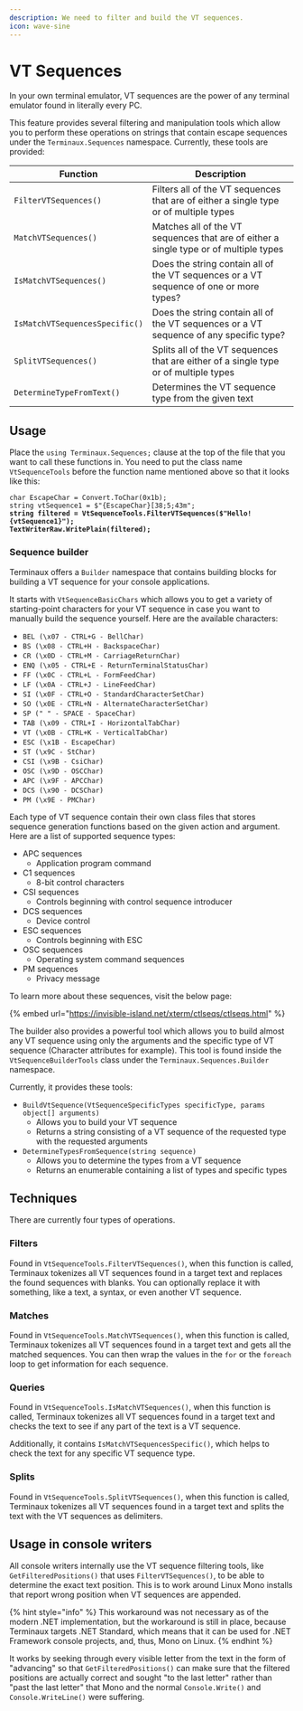 ```yaml
---
description: We need to filter and build the VT sequences.
icon: wave-sine
---
```


# VT Sequences

In your own terminal emulator, VT sequences are the power of any terminal emulator found in literally every PC.

This feature provides several filtering and manipulation tools which allow you to perform these operations on strings that contain escape sequences under the `Terminaux.Sequences` namespace. Currently, these tools are provided:

| Function                       | Description                                                                            |
| ------------------------------ | -------------------------------------------------------------------------------------- |
| `FilterVTSequences()`          | Filters all of the VT sequences that are of either a single type or of multiple types  |
| `MatchVTSequences()`           | Matches all of the VT sequences that are of either a single type or of multiple types  |
| `IsMatchVTSequences()`         | Does the string contain all of the VT sequences or a VT sequence of one or more types? |
| `IsMatchVTSequencesSpecific()` | Does the string contain all of the VT sequences or a VT sequence of any specific type? |
| `SplitVTSequences()`           | Splits all of the VT sequences that are either of a single type or of multiple types   |
| `DetermineTypeFromText()`      | Determines the VT sequence type from the given text                                    |

## Usage

Place the `using Terminaux.Sequences;` clause at the top of the file that you want to call these functions in. You need to put the class name `VtSequenceTools` before the function name mentioned above so that it looks like this:

<pre class="language-csharp"><code class="lang-csharp">char EscapeChar = Convert.ToChar(0x1b);
string vtSequence1 = $"{EscapeChar}[38;5;43m";
<strong>string filtered = VtSequenceTools.FilterVTSequences($"Hello!{vtSequence1}");
</strong><strong>TextWriterRaw.WritePlain(filtered);
</strong></code></pre>

### Sequence builder

Terminaux offers a `Builder` namespace that contains building blocks for building a VT sequence for your console applications.

It starts with `VtSequenceBasicChars` which allows you to get a variety of starting-point characters for your VT sequence in case you want to manually build the sequence yourself. Here are the available characters:

* `BEL (\x07 - CTRL+G - BellChar)`
* `BS (\x08 - CTRL+H - BackspaceChar)`
* `CR (\x0D - CTRL+M - CarriageReturnChar)`
* `ENQ (\x05 - CTRL+E - ReturnTerminalStatusChar)`
* `FF (\x0C - CTRL+L - FormFeedChar)`
* `LF (\x0A - CTRL+J - LineFeedChar)`
* `SI (\x0F - CTRL+O - StandardCharacterSetChar)`
* `SO (\x0E - CTRL+N - AlternateCharacterSetChar)`
* `SP (" " - SPACE - SpaceChar)`
* `TAB (\x09 - CTRL+I - HorizontalTabChar)`
* `VT (\x0B - CTRL+K - VerticalTabChar)`
* `ESC (\x1B - EscapeChar)`
* `ST (\x9C - StChar)`
* `CSI (\x9B - CsiChar)`
* `OSC (\x9D - OSCChar)`
* `APC (\x9F - APCChar)`
* `DCS (\x90 - DCSChar)`
* `PM (\x9E - PMChar)`

Each type of VT sequence contain their own class files that stores sequence generation functions based on the given action and argument. Here are a list of supported sequence types:

* APC sequences
  * Application program command
* C1 sequences
  * 8-bit control characters
* CSI sequences
  * Controls beginning with control sequence introducer
* DCS sequences
  * Device control
* ESC sequences
  * Controls beginning with ESC
* OSC sequences
  * Operating system command sequences
* PM sequences
  * Privacy message

To learn more about these sequences, visit the below page:

{% embed url="https://invisible-island.net/xterm/ctlseqs/ctlseqs.html" %}

The builder also provides a powerful tool which allows you to build almost any VT sequence using only the arguments and the specific type of VT sequence (Character attributes for example). This tool is found inside the `VtSequenceBuilderTools` class under the `Terminaux.Sequences.Builder` namespace.

Currently, it provides these tools:

* `BuildVtSequence(VtSequenceSpecificTypes specificType, params object[] arguments)`
  * Allows you to build your VT sequence
  * Returns a string consisting of a VT sequence of the requested type with the requested arguments
* `DetermineTypesFromSequence(string sequence)`
  * Allows you to determine the types from a VT sequence
  * Returns an enumerable containing a list of types and specific types

## Techniques

There are currently four types of operations.

### Filters

Found in `VtSequenceTools.FilterVTSequences()`, when this function is called, Terminaux tokenizes all VT sequences found in a target text and replaces the found sequences with blanks. You can optionally replace it with something, like a text, a syntax, or even another VT sequence.

### Matches

Found in `VtSequenceTools.MatchVTSequences()`, when this function is called, Terminaux tokenizes all VT sequences found in a target text and gets all the matched sequences. You can then wrap the values in the `for` or the `foreach` loop to get information for each sequence.

### Queries

Found in `VtSequenceTools.IsMatchVTSequences()`, when this function is called, Terminaux tokenizes all VT sequences found in a target text and checks the text to see if any part of the text is a VT sequence.

Additionally, it contains `IsMatchVTSequencesSpecific()`, which helps to check the text for any specific VT sequence type.

### Splits

Found in `VtSequenceTools.SplitVTSequences()`, when this function is called, Terminaux tokenizes all VT sequences found in a target text and splits the text with the VT sequences as delimiters.

## Usage in console writers

All console writers internally use the VT sequence filtering tools, like `GetFilteredPositions()` that uses `FilterVTSequences()`, to be able to determine the exact text position. This is to work around Linux Mono installs that report wrong position when VT sequences are appended.

{% hint style="info" %}
This workaround was not necessary as of the modern .NET implementation, but the workaround is still in place, because Terminaux targets .NET Standard, which means that it can be used for .NET Framework console projects, and, thus, Mono on Linux.
{% endhint %}

It works by seeking through every visible letter from the text in the form of "advancing" so that `GetFilteredPositions()` can make sure that the filtered positions are actually correct and sought "to the last letter" rather than "past the last letter" that Mono and the normal `Console.Write()` and `Console.WriteLine()` were suffering.
